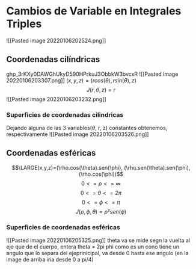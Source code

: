 # Cambios de Variable en Integrales Triples
![[Pasted image 20220106202524.png]]

## Coordenadas cilíndricas
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
![[Pasted image 20220106203307.png]]
$(x,y,z)=(r cos(\theta), rsin(\theta),z)$
$$J(r, \theta, z) = r$$
![[Pasted image 20220106203232.png]]
### Superficies de coordenadas cilindricas
Dejando alguna de las 3 variables($\theta$, r, z) constantes obtenemos, respectivamente
![[Pasted image 20220106203526.png]]

## Coordenadas esféricas
$$\LARGE(x,y,z)=(\rho.cos(\theta).sen(\phi), (\rho.sen(\theta).sen(\phi),(\rho.cos(\phi))$$
$$0<=\rho<=\infty$$
$$0<=\theta<=2 \pi$$
$$0<=\phi<=\pi$$
$$J(\rho,\phi,\theta)=\rho² sen(\phi)$$

### Superficies de coordenadas esféricas
![[Pasted image 20220106205325.png]]
theta va se mide segn la vuelta al eje que de el cuerpo, entera theta = 2pi
phi como es un cono tiene un angulo que lo separa del ejeprinicipal, va desde 0 hasta ese angulo (en la image de arriba iria desde 0 a pi/4)
